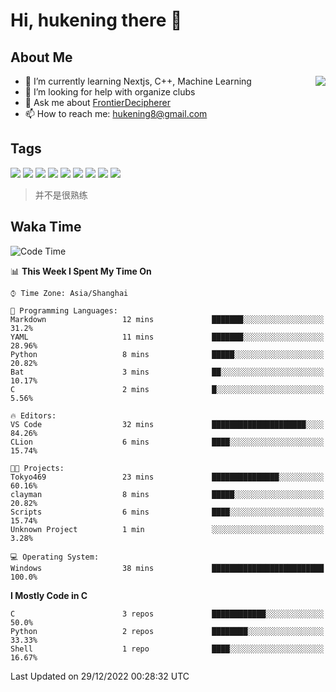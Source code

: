 # Hi, hukening there 👋

## About Me

<a href="#">
  <img align="right" src="https://github-readme-stats.vercel.app/api?username=Tokyo469&count_private=true&show_icons=true&bg_color=15,f2f7fd,E0EAFC" />
</a>

- 🌱 I’m currently learning Nextjs, C++, Machine Learning
- 🤔 I’m looking for help with organize clubs
- 💬 Ask me about [FrontierDecipherer](https://github.com/FrontierDecipherer)
- 📫 How to reach me: hukening8@gmail.com

## Tags

![](https://img.shields.io/badge/-Python-3e74a2?style=flat-square&logo=Python&logoColor=fff)
![](https://img.shields.io/badge/-C++-00579c?style=flat-square&logo=cplusplus&logoColor=fff)
![](https://img.shields.io/badge/-Node.js-339933?style=flat-square&logo=Node.js&logoColor=fff)
![](https://img.shields.io/badge/-React-2d98ce?style=flat-square&logo=React&logoColor=fff)
![](https://img.shields.io/badge/-Next.js-717171?style=flat-square&logo=next.js&logoColor=fff)
![](https://img.shields.io/badge/-Docker-2496ED?style=flat-square&logo=Docker&logoColor=fff)
![](https://img.shields.io/badge/-Linux-000000?style=flat-square&logo=Linux&logoColor=fff)
![](https://img.shields.io/badge/-MySQL-4479A1?style=flat-square&logo=MySQL&logoColor=fff)
![](https://img.shields.io/badge/-MongoDB-47A248?style=flat-square&logo=MongoDB&logoColor=fff)

> 并不是很熟练

## Waka Time

<!--START_SECTION:waka-->
![Code Time](http://img.shields.io/badge/Code%20Time-0%20secs-blue)

📊 **This Week I Spent My Time On** 

```text
⌚︎ Time Zone: Asia/Shanghai

💬 Programming Languages: 
Markdown                 12 mins             ███████░░░░░░░░░░░░░░░░░░   31.2% 
YAML                     11 mins             ███████░░░░░░░░░░░░░░░░░░   28.96% 
Python                   8 mins              █████░░░░░░░░░░░░░░░░░░░░   20.82% 
Bat                      3 mins              ██░░░░░░░░░░░░░░░░░░░░░░░   10.17% 
C                        2 mins              █░░░░░░░░░░░░░░░░░░░░░░░░   5.56%

🔥 Editors: 
VS Code                  32 mins             █████████████████████░░░░   84.26% 
CLion                    6 mins              ████░░░░░░░░░░░░░░░░░░░░░   15.74%

🐱‍💻 Projects: 
Tokyo469                 23 mins             ███████████████░░░░░░░░░░   60.16% 
clayman                  8 mins              █████░░░░░░░░░░░░░░░░░░░░   20.82% 
Scripts                  6 mins              ████░░░░░░░░░░░░░░░░░░░░░   15.74% 
Unknown Project          1 min               ░░░░░░░░░░░░░░░░░░░░░░░░░   3.28%

💻 Operating System: 
Windows                  38 mins             █████████████████████████   100.0%

```

**I Mostly Code in C** 

```text
C                        3 repos             ████████████░░░░░░░░░░░░░   50.0% 
Python                   2 repos             ████████░░░░░░░░░░░░░░░░░   33.33% 
Shell                    1 repo              ████░░░░░░░░░░░░░░░░░░░░░   16.67%

```



 Last Updated on 29/12/2022 00:28:32 UTC
<!--END_SECTION:waka-->